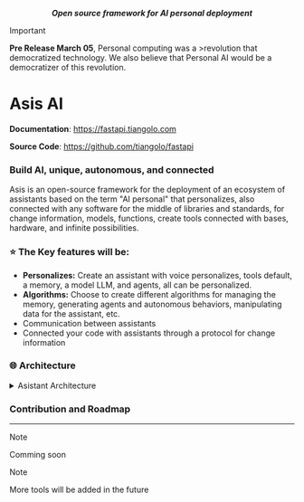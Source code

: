 <p align="center">
    <strong><em>Open source framework for AI personal deployment</em></strong>
</p>

> [!IMPORTANT]
> **Pre Release March 05**, Personal computing was a >revolution that democratized technology.
> We also believe that Personal AI would be a democratizer of this revolution.

# <span> Asis AI </span>

**Documentation**: <a href="https://asis/" target="_blank">https://fastapi.tiangolo.com</a>

**Source Code**: <a href="https://github.com/tiangolo/fastapi" target="_blank">https://github.com/tiangolo/fastapi</a>

### **Build AI, unique, autonomous, and connected**

Asis is an open-source framework for the deployment of an ecosystem of assistants based on the term "AI personal"
that personalizes, also connected with any software for the middle of libraries and standards, for change information, models, functions, create tools
connected with bases, hardware, and infinite possibilities.

### ⭐ The Key features will be:

- **Personalizes:** Create an assistant with voice personalizes, tools default, a memory, a model LLM, and agents, all can be personalized.
- **Algorithms:** Choose to create different algorithms for managing the memory, generating agents and autonomous behaviors, manipulating data for the assistant, etc.
- Communication between assistants
- Connected your code with assistants through a protocol for change information

### 🌐 Architecture

</a>
<details>
<summary>Asistant Architecture</summary>

![Asistant Architecture](https://superagi.com/wp-content/uploads/2023/09/SuperAGI-Architecture.png)

#### 🔨 System tools

Thats are tools per default

- **Open stream:** Agent special for navegate in the web, open an work autonomus in programs

- **Voice:** Personalize your asistant voice,convert voices, and more.

- **Multimedia generator:** Agent specific for generate images and video, and modify those.

- **Asis Chat:** Agent specific for chat between asistants ,change information about patrons,schedule and more,through a friend request.

> [!NOTE]
> More tools will be added in the future

#### 💡 Memory

The memory of asistants will be managed by diferent algorithms
for long time and short time, save basic information

> [!NOTE]
> Images,video and algotims more complicated Will be added in the ??/?
> future

#### :brain: Super Agent

The super agent is the main agent, it receives all the information from its environment, it handles decisions and communicates with the main model to solve complex problems in an autonomous and self-improving way.

#### 📖 Agents

An intelligent agent is an entity capable of perceiving its environment, processing such perceptions and responding or acting in said environment in a rational manner, that is, achieving objectives.

> [!IMPORTANT]
> We ara interested in apply code for <a href=https://github.com/Significant-Gravitas/AutoGPT target="_blank">AutoGPT</a>, this is a open source project for create agents

</details>

### Contribution and Roadmap

---

> [!Note]
> Comming soon

> [!NOTE]
> More tools will be added in the future
